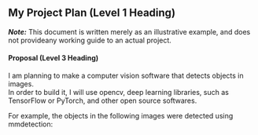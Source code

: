 ## My Project Plan (Level 1 Heading)  
***Note:*** This document is written merely as an illustrative example, and does not provideany working guide to an actual project.

#### Proposal (Level 3 Heading)
I am planning to make a computer vision software that detects objects in images.  
In order to build it, I will use opencv, deep learning libraries, such as TensorFlow
or PyTorch, and other open source softwares. 

For example, the objects in the following images were detected using mmdetection: 

